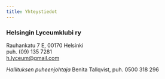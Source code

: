 ```yaml
---
title: Yhteystiedot
---
```


### Helsingin Lyceumklubi ry

Rauhankatu 7 E, 00170 Helsinki<br/>
puh. (09) 135 7281<br/>
[h.lyceum@gmail.com](mailto:h.lyceum@gmail.com)

_Hallituksen puheenjohtaja_
Benita Tallqvist, puh. 0500 318 296
